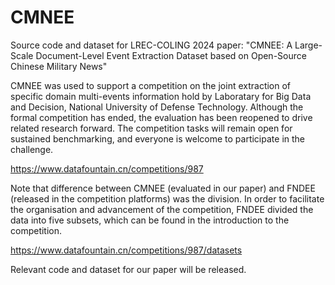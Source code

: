 # CMNEE
Source code and dataset for LREC-COLING 2024 paper: "CMNEE: A Large-Scale Document-Level Event Extraction Dataset based on Open-Source Chinese Military News"

CMNEE was used to support a competition on the joint extraction of specific domain multi-events information hold by Laboratary for Big Data and Decision, National University of Defense Technology. Although the formal competition has ended, the evaluation has been reopened to drive related research forward. The competition tasks will remain open for sustained benchmarking, and everyone is welcome to participate in the challenge. 

<a href="url">https://www.datafountain.cn/competitions/987</a>

Note that difference between CMNEE (evaluated in our paper) and FNDEE (released in the competition platforms) was the division. In order to facilitate the organisation and advancement of the competition, FNDEE divided the data into five subsets, which can be found in the introduction to the competition.

<a href="url">https://www.datafountain.cn/competitions/987/datasets</a>

Relevant code and dataset for our paper will be released.
